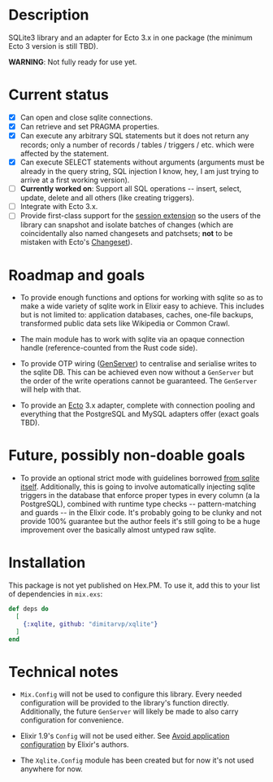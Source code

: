 # Description

SQLite3 library and an adapter for Ecto 3.x in one package (the minimum Ecto 3 version is still TBD).

**WARNING**: Not fully ready for use yet.

# Current status

- [x] Can open and close sqlite connections.
- [x] Can retrieve and set PRAGMA properties.
- [x] Can execute any arbitrary SQL statements but it does not return any records; only a number of records / tables / triggers / etc. which were affected by the statement.
- [x] Can execute SELECT statements without arguments (arguments must be already in the query string, SQL injection I know, hey, I am just trying to arrive at a first working version).
- [ ] **Currently worked on**: Support all SQL operations -- insert, select, update, delete and all others (like creating triggers).
- [ ] Integrate with Ecto 3.x.
- [ ] Provide first-class support for the [session extension](https://www.sqlite.org/sessionintro.html) so the users of the library can snapshot and isolate batches of changes (which are coincidentally also named changesets and patchsets; **not** to be mistaken with Ecto's [Changeset](https://hexdocs.pm/ecto/Ecto.Changeset.html#content)).

# Roadmap and goals

- To provide enough functions and options for working with sqlite so as to make a wide variety of sqlite work in Elixir easy to achieve. This includes but is not limited to: application databases, caches, one-file backups, transformed public data sets like Wikipedia or Common Crawl.

- The main module has to work with sqlite via an opaque connection handle (reference-counted from the Rust code side).

- To provide OTP wiring ([GenServer](https://hexdocs.pm/elixir/GenServer.html)) to centralise and serialise writes to the  sqlite DB. This can be achieved even now without a `GenServer` but the order of the write operations cannot be guaranteed. The `GenServer` will help with that.

- To provide an [Ecto](https://hexdocs.pm/ecto/Ecto.html) 3.x adapter, complete with connection pooling and everything that the PostgreSQL and MySQL adapters offer (exact goals TBD).

# Future, possibly non-doable goals

- To provide an optional strict mode with guidelines borrowed [from sqlite itself](https://sqlite.org/src/wiki?name=StrictMode). Additionally, this is going to involve automatically injecting sqlite triggers in the database that enforce proper types in every column (a la PostgreSQL), combined with runtime type checks -- pattern-matching and guards -- in the Elixir code. It's probably going to be clunky and not provide 100% guarantee but the author feels it's still going to be a huge improvement over the basically almost untyped raw sqlite.

# Installation

This package is not yet published on Hex.PM. To use it, add this to your list of dependencies in `mix.exs`:

```elixir
def deps do
  [
    {:xqlite, github: "dimitarvp/xqlite"}
  ]
end
```

# Technical notes

- `Mix.Config` will not be used to configure this library. Every needed configuration will be provided to the library's function directly. Additionally, the future `GenServer` will likely be made to also carry configuration for convenience.

- Elixir 1.9's `Config` will not be used either. See [Avoid application configuration](https://hexdocs.pm/elixir/library-guidelines.html#avoid-application-configuration) by Elixir's authors.

- The `Xqlite.Config` module has been created but for now it's not used anywhere for now.
